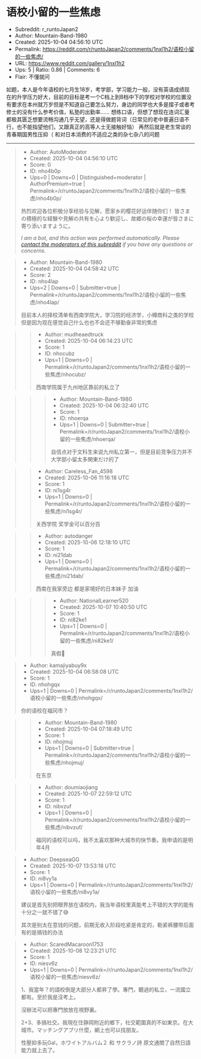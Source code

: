 # 语校小留的一些焦虑

- Subreddit: r_runtoJapan2
- Author: Mountain-Band-1980
- Created: 2025-10-04 04:56:10 UTC
- Permalink: https://reddit.com/r/runtoJapan2/comments/1nxl1h2/语校小留的一些焦虑/
- URL: https://www.reddit.com/gallery/1nxl1h2
- Ups: 5 | Ratio: 0.86 | Comments: 6
- Flair: 不懂就问


如题，本人是今年语校的七月生18岁，考学部，学习能力一般，没有英语成绩现在的升学压力好大，目前的目标是考一个C档上到B档中下的学校对学校的位置没有要求在本州就万岁但是不知道自己要怎么努力，身边的同学也大多是摆子或者考修士的没有什么参考价值，私塾的出勤率……
想练口语，但想了想现在连词汇量都极其匮乏想要流畅沟通几乎无望，还是得做题背词（日常见的老中普遍日语不行，也不能指望他们，又跟真正的高等人士无接触好恼）
再然后就是老生常谈的青春期国男性压抑（
和对日本消费的不适应之类的杂七杂八的问题


---

> - Author: AutoModerator
> - Created: 2025-10-04 04:56:10 UTC
> - Score: 0
> - ID: nho4b0p
> - Ups=0 | Downs=0 | Distinguished=moderator | AuthorPremium=true | Permalink=/r/runtoJapan2/comments/1nxl1h2/语校小留的一些焦虑/nho4b0p/
>
> 热烈欢迎各位积极分享经验与见解，愿家乡的樱花好运伴随你们！
> 皆さまの積極的な経験や見解の共有を心より歓迎し、故郷の桜の幸運が皆さまに寄り添いますように。
> 
> *I am a bot, and this action was performed automatically. Please [contact the moderators of this subreddit](/message/compose/?to=/r/runtoJapan2) if you have any questions or concerns.*

> - Author: Mountain-Band-1980
> - Created: 2025-10-04 04:58:42 UTC
> - Score: 2
> - ID: nho4lap
> - Ups=2 | Downs=0 | Submitter=true | Permalink=/r/runtoJapan2/comments/1nxl1h2/语校小留的一些焦虑/nho4lap/
>
> 目前本人的择校清单有西南学院大，学习院的经济学，小樽商科之类的学校但是因为现在感觉自己什么也也不会还不够勤奋非常的焦虑

>> - Author: mudheaedtruck
>> - Created: 2025-10-04 06:14:23 UTC
>> - Score: 1
>> - ID: nhocubz
>> - Ups=1 | Downs=0 | Permalink=/r/runtoJapan2/comments/1nxl1h2/语校小留的一些焦虑/nhocubz/
>>
>> 西南学院属于九州地区靠前的私立了

>>> - Author: Mountain-Band-1980
>>> - Created: 2025-10-04 06:32:40 UTC
>>> - Score: 1
>>> - ID: nhoerqa
>>> - Ups=1 | Downs=0 | Submitter=true | Permalink=/r/runtoJapan2/comments/1nxl1h2/语校小留的一些焦虑/nhoerqa/
>>>
>>> 自信点对于文科生来说九州私立第一，但是目前竞争压力并不大学部小留太多関東だけ的了

>> - Author: Careless_Fan_4598
>> - Created: 2025-10-06 11:16:18 UTC
>> - Score: 1
>> - ID: ni1sg4r
>> - Ups=1 | Downs=0 | Permalink=/r/runtoJapan2/comments/1nxl1h2/语校小留的一些焦虑/ni1sg4r/
>>
>> 关西学院 奖学金可以百分百

>> - Author: autodanger
>> - Created: 2025-10-06 12:18:10 UTC
>> - Score: 1
>> - ID: ni21dab
>> - Ups=1 | Downs=0 | Permalink=/r/runtoJapan2/comments/1nxl1h2/语校小留的一些焦虑/ni21dab/
>>
>> 西南在我家旁边 都是家境好的日本妹子 加油

>>> - Author: NationalLearner520
>>> - Created: 2025-10-07 10:40:50 UTC
>>> - Score: 1
>>> - ID: ni82ke1
>>> - Ups=1 | Downs=0 | Permalink=/r/runtoJapan2/comments/1nxl1h2/语校小留的一些焦虑/ni82ke1/
>>>
>>> 真假🤣

> - Author: kamajiyabuy9x
> - Created: 2025-10-04 06:58:08 UTC
> - Score: 1
> - ID: nhohgqx
> - Ups=1 | Downs=0 | Permalink=/r/runtoJapan2/comments/1nxl1h2/语校小留的一些焦虑/nhohgqx/
>
> 你的语校在福冈市？

>> - Author: Mountain-Band-1980
>> - Created: 2025-10-04 07:18:49 UTC
>> - Score: 1
>> - ID: nhojmuj
>> - Ups=1 | Downs=0 | Submitter=true | Permalink=/r/runtoJapan2/comments/1nxl1h2/语校小留的一些焦虑/nhojmuj/
>>
>> 在东京

>> - Author: doumiaojiang
>> - Created: 2025-10-07 22:59:12 UTC
>> - Score: 1
>> - ID: nibvzuf
>> - Ups=1 | Downs=0 | Permalink=/r/runtoJapan2/comments/1nxl1h2/语校小留的一些焦虑/nibvzuf/
>>
>> 福冈的语校可以吗，我不太喜欢那种大城市的快节奏。我申请的是明年4月

> - Author: DeepseaGG
> - Created: 2025-10-07 13:53:18 UTC
> - Score: 1
> - ID: ni8vy1a
> - Ups=1 | Downs=0 | Permalink=/r/runtoJapan2/comments/1nxl1h2/语校小留的一些焦虑/ni8vy1a/
>
> 建议是首先别把眼界放在语校内，我当年语校里真能考上不错的大学的能有十分之一就不错了😅
> 
> 其次是别太在意钱的问题，前期无收入阶段吃紧是肯定的，勒紧裤腰带后面有的是搞钱的办法

> - Author: ScaredMacaroon1753
> - Created: 2025-10-08 12:23:21 UTC
> - Score: 1
> - ID: niesv6z
> - Ups=1 | Downs=0 | Permalink=/r/runtoJapan2/comments/1nxl1h2/语校小留的一些焦虑/niesv6z/
>
> 1、我當年？的語校倒是大部分人都昇了學。專門，聽過的私立，一流國立都有。至於我是沒考上。
> 
> 沒辦法可以把專門放放在視野裏。
> 
> 2+3、多搞社交。我現在住静岡附近的鄉下，社交範圍真的不如東京。在大城市。マッチングアプリ什麼，網上也可以找朋友。
> 
> 性壓抑多玩Gal，ホワイトアルバム２ 和 サクラノ詩 原文通關了自然日語能力就上去了。
